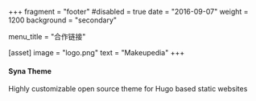 +++
fragment = "footer"
#disabled = true
date = "2016-09-07"
weight = 1200
background = "secondary"

menu_title = "合作链接"

[asset]
  image = "logo.png"
  text = "Makeupedia"
+++

#### Syna Theme

Highly customizable open source theme for Hugo based static websites
